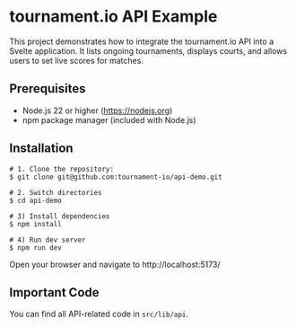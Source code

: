 # tournament.io API Example

This project demonstrates how to integrate the tournament.io API into a Svelte application. It lists ongoing tournaments, displays courts, and allows users to set live scores for matches.

## Prerequisites
-  Node.js 22 or higher (https://nodejs.org)
-  npm package manager (included with Node.js)

## Installation
```shell
# 1. Clone the repository:
$ git clone git@github.com:tournament-io/api-demo.git

# 2. Switch directories
$ cd api-demo

# 3) Install dependencies
$ npm install

# 4) Run dev server
$ npm run dev
```

Open your browser and navigate to http://localhost:5173/

## Important Code
You can find all API-related code in `src/lib/api`.
